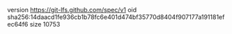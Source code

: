 version https://git-lfs.github.com/spec/v1
oid sha256:14daacd1fe936cb1b78fc6e401d474bf35770d8404f907177a191181efec64f6
size 10753
